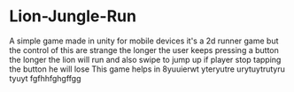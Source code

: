 # Lion-Jungle-Run
A simple game made in unity for mobile devices it's a 2d runner game but the control of this are strange the longer the user keeps pressing a button the longer the lion will run and also swipe to jump up if player stop tapping the button he will lose
This game helps in
8yuuierwt
yteryutre
urytuytrutyru
tyuyt
fgfhhfghgffgg

